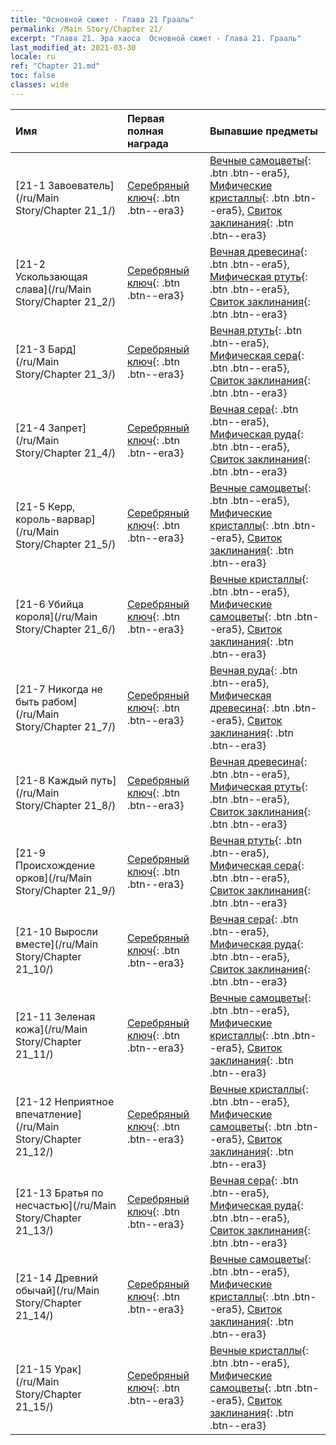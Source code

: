 ```yaml
---
title: "Основной сюжет - Глава 21 Грааль"
permalink: /Main Story/Chapter 21/
excerpt: "Глава 21. Эра хаоса  Основной сюжет - Глава 21. Грааль"
last_modified_at: 2021-03-30
locale: ru
ref: "Chapter 21.md"
toc: false
classes: wide
---
```


  | Имя |  Первая полная награда | Выпавшие предметы |
  |:------------|:------------|:------------| 
  | [21-1 Завоеватель](/ru/Main Story/Chapter 21_1/) | [Серебряный ключ](/ru/Items/con_693/){: .btn .btn--era3} | [Вечные самоцветы](/ru/Items/mat_72/){: .btn .btn--era5}, [Мифические кристаллы](/ru/Items/mat_66/){: .btn .btn--era5}, [Свиток заклинания](/ru/Items/con_694/){: .btn .btn--era3} |
  | [21-2 Ускользающая слава](/ru/Main Story/Chapter 21_2/) | [Серебряный ключ](/ru/Items/con_693/){: .btn .btn--era3} | [Вечная древесина](/ru/Items/mat_69/){: .btn .btn--era5}, [Мифическая ртуть](/ru/Items/mat_63/){: .btn .btn--era5}, [Свиток заклинания](/ru/Items/con_694/){: .btn .btn--era3} |
  | [21-3 Бард](/ru/Main Story/Chapter 21_3/) | [Серебряный ключ](/ru/Items/con_693/){: .btn .btn--era3} | [Вечная ртуть](/ru/Items/mat_70/){: .btn .btn--era5}, [Мифическая сера](/ru/Items/mat_64/){: .btn .btn--era5}, [Свиток заклинания](/ru/Items/con_694/){: .btn .btn--era3} |
  | [21-4 Запрет](/ru/Main Story/Chapter 21_4/) | [Серебряный ключ](/ru/Items/con_693/){: .btn .btn--era3} | [Вечная сера](/ru/Items/mat_71/){: .btn .btn--era5}, [Мифическая руда](/ru/Items/mat_61/){: .btn .btn--era5}, [Свиток заклинания](/ru/Items/con_694/){: .btn .btn--era3} |
  | [21-5 Керр, король-варвар](/ru/Main Story/Chapter 21_5/) | [Серебряный ключ](/ru/Items/con_693/){: .btn .btn--era3} | [Вечные самоцветы](/ru/Items/mat_72/){: .btn .btn--era5}, [Мифические кристаллы](/ru/Items/mat_66/){: .btn .btn--era5}, [Свиток заклинания](/ru/Items/con_694/){: .btn .btn--era3} |
  | [21-6 Убийца короля](/ru/Main Story/Chapter 21_6/) | [Серебряный ключ](/ru/Items/con_693/){: .btn .btn--era3} | [Вечные кристаллы](/ru/Items/mat_73/){: .btn .btn--era5}, [Мифические самоцветы](/ru/Items/mat_65/){: .btn .btn--era5}, [Свиток заклинания](/ru/Items/con_694/){: .btn .btn--era3} |
  | [21-7 Никогда не быть рабом](/ru/Main Story/Chapter 21_7/) | [Серебряный ключ](/ru/Items/con_693/){: .btn .btn--era3} | [Вечная руда](/ru/Items/mat_68/){: .btn .btn--era5}, [Мифическая древесина](/ru/Items/mat_62/){: .btn .btn--era5}, [Свиток заклинания](/ru/Items/con_694/){: .btn .btn--era3} |
  | [21-8 Каждый путь](/ru/Main Story/Chapter 21_8/) | [Серебряный ключ](/ru/Items/con_693/){: .btn .btn--era3} | [Вечная древесина](/ru/Items/mat_69/){: .btn .btn--era5}, [Мифическая ртуть](/ru/Items/mat_63/){: .btn .btn--era5}, [Свиток заклинания](/ru/Items/con_694/){: .btn .btn--era3} |
  | [21-9 Происхождение орков](/ru/Main Story/Chapter 21_9/) | [Серебряный ключ](/ru/Items/con_693/){: .btn .btn--era3} | [Вечная ртуть](/ru/Items/mat_70/){: .btn .btn--era5}, [Мифическая сера](/ru/Items/mat_64/){: .btn .btn--era5}, [Свиток заклинания](/ru/Items/con_694/){: .btn .btn--era3} |
  | [21-10 Выросли вместе](/ru/Main Story/Chapter 21_10/) | [Серебряный ключ](/ru/Items/con_693/){: .btn .btn--era3} | [Вечная сера](/ru/Items/mat_71/){: .btn .btn--era5}, [Мифическая руда](/ru/Items/mat_61/){: .btn .btn--era5}, [Свиток заклинания](/ru/Items/con_694/){: .btn .btn--era3} |
  | [21-11 Зеленая кожа](/ru/Main Story/Chapter 21_11/) | [Серебряный ключ](/ru/Items/con_693/){: .btn .btn--era3} | [Вечные самоцветы](/ru/Items/mat_72/){: .btn .btn--era5}, [Мифические кристаллы](/ru/Items/mat_66/){: .btn .btn--era5}, [Свиток заклинания](/ru/Items/con_694/){: .btn .btn--era3} |
  | [21-12 Неприятное впечатление](/ru/Main Story/Chapter 21_12/) | [Серебряный ключ](/ru/Items/con_693/){: .btn .btn--era3} | [Вечные кристаллы](/ru/Items/mat_73/){: .btn .btn--era5}, [Мифические самоцветы](/ru/Items/mat_65/){: .btn .btn--era5}, [Свиток заклинания](/ru/Items/con_694/){: .btn .btn--era3} |
  | [21-13 Братья по несчастью](/ru/Main Story/Chapter 21_13/) | [Серебряный ключ](/ru/Items/con_693/){: .btn .btn--era3} | [Вечная сера](/ru/Items/mat_71/){: .btn .btn--era5}, [Мифическая руда](/ru/Items/mat_61/){: .btn .btn--era5}, [Свиток заклинания](/ru/Items/con_694/){: .btn .btn--era3} |
  | [21-14 Древний обычай](/ru/Main Story/Chapter 21_14/) | [Серебряный ключ](/ru/Items/con_693/){: .btn .btn--era3} | [Вечные самоцветы](/ru/Items/mat_72/){: .btn .btn--era5}, [Мифические кристаллы](/ru/Items/mat_66/){: .btn .btn--era5}, [Свиток заклинания](/ru/Items/con_694/){: .btn .btn--era3} |
  | [21-15 Урак](/ru/Main Story/Chapter 21_15/) | [Серебряный ключ](/ru/Items/con_693/){: .btn .btn--era3} | [Вечные кристаллы](/ru/Items/mat_73/){: .btn .btn--era5}, [Мифические самоцветы](/ru/Items/mat_65/){: .btn .btn--era5}, [Свиток заклинания](/ru/Items/con_694/){: .btn .btn--era3} |

